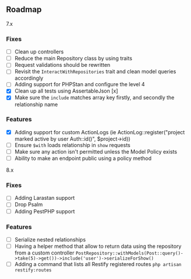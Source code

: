 ## Roadmap

7.x 

### Fixes

- [ ] Clean up controllers
- [ ] Reduce the main Repository class by using traits
- [ ] Request validations should be rewritten 
- [ ] Revisit the `InteractWithRepositories` trait and clean model queries accordingly
- [ ] Adding support for PHPStan and configure the level 4
- [x] Clean up all tests using AssertableJson [x]
- [x] Make sure the `include` matches array key firstly, and secondly the relationship name

### Features

- [x] Adding support for custom ActionLogs (ie ActionLog::register("project marked active by user Auth::id()", $project->id))
- [ ] Ensure `$with` loads relationship in `show` requests
- [ ] Make sure any action isn't permitted unless the Model Policy exists
- [ ] Ability to make an endpoint public using a policy method

8.x 

### Fixes

- [ ] Adding Larastan support
- [ ] Drop Psalm
- [ ] Adding PestPHP support

### Features

- [ ] Serialize nested relationships
- [ ] Having a helper method that allow to return data using the repository from a custom controller `PostRepository::withModels(Post::query()->take(5)->get())->include('user')->serializeForShow()`
- [ ] Adding a command that lists all Restify registered routes `php artisan restify:routes`
